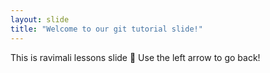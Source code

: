 ```yaml
---
layout: slide
title: "Welcome to our git tutorial slide!"
---
```

This is ravimali lessons slide 🎉
Use the left arrow to go back!
